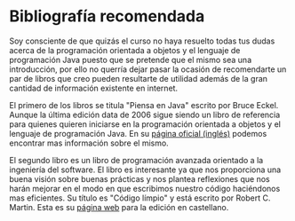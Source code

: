 # Bibliografía recomendada

Soy consciente de que quizás el curso no haya resuelto todas tus dudas acerca de la programación orientada a objetos y el lenguaje de programación Java puesto que se pretende que el mismo sea una introducción, por ello no querría dejar pasar la ocasión de recomendarte un par de libros que creo pueden resultarte de utilidad además de la gran cantidad de información existente en internet.

El primero de los libros se titula "Piensa en Java" escrito por Bruce Eckel. Aunque la última edición data de 2006 sigue siendo un libro de referencia para quienes quieren iniciarse en la programación orientada a objetos y el lenguaje de programación Java. En su [página oficial (inglés)](http://www.mindviewinc.com/Books/TIJ4/ "Thinking in Java - Página oficial") podemos encontrar mas información sobre el mismo.

El segundo libro es un libro de programación avanzada orientado a la ingeniería del software. El libro es interesante ya que nos proporciona una buena visión sobre buenas prácticas y nos plantea reflexiones que nos harán mejorar en el modo en que escribimos nuestro código haciéndonos mas eficientes. Su título es "Código límpio" y está escrito por Robert C. Martin. Esta es su [página web](http://www.anayamultimedia.es/libro.php?id=2687026 "Código límpio - Anaya Multimedia") para la edición en castellano.

